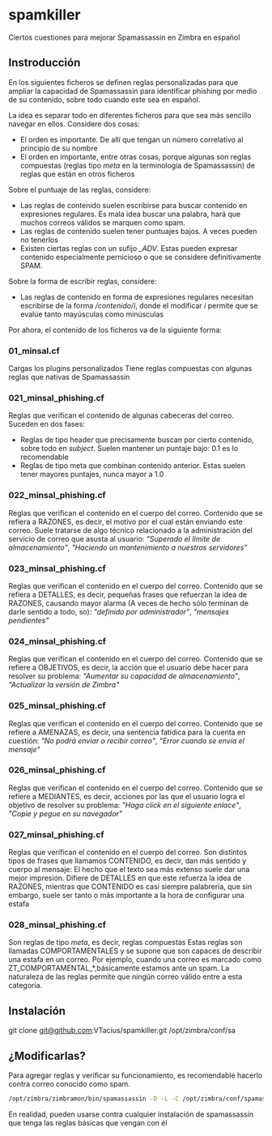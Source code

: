 # spamkiller
Ciertos cuestiones para mejorar Spamassassin en Zimbra en español

## Instroducción
En los siguientes ficheros se definen reglas personalizadas para que ampliar la capacidad de Spamassassin para identificar phishing por medio de su contenido, sobre todo cuando este sea en español.

La idea es separar todo en diferentes ficheros para que sea más sencillo navegar en ellos. Considere dos cosas:
* El orden es importante. De allí que tengan un número correlativo al principio de su nombre
* El orden en importante, entre otras cosas, porque algunas son reglas compuestas (reglas tipo *meta* en la terminología de Spamassassin) de reglas que están en otros ficheros

Sobre el puntuaje de las reglas, considere:
* Las reglas de contenido suelen escribirse para buscar contenido en expresiones regulares. Es mala idea buscar una palabra, hará que muchos correos válidos se marquen como spam.
* Las reglas de contenido suelen tener puntuajes bajos. A veces pueden no tenerlos
* Existen ciertas reglas con un sufijo *_ADV*. Estas pueden expresar contenido especialmente pernicioso o que se considere definitivamente SPAM. 

Sobre la forma de escribir reglas, considere:
* Las reglas de contenido en forma de expresiones regulares necesitan escribirse de la forma */contenido/i*, donde el modificar *i* permite que se evalúe tanto mayúsculas como minúsculas

Por ahora, el contenido de los ficheros va de la siguiente forma:

### 01\_minsal.cf
Cargas los plugins personalizados
Tiene reglas compuestas con algunas reglas que nativas de Spamassassin

### 021\_minsal\_phishing.cf
Reglas que verifican el contenido de algunas cabeceras del correo. Suceden en dos fases: 
* Reglas de tipo header que precisamente buscan por cierto contenido, sobre todo en *subject*. Suelen mantener un puntaje bajo: 0.1 es lo recomendable
* Reglas de tipo meta que combinan contenido anterior. Estas suelen tener mayores puntajes, nunca mayor a 1.0

### 022\_minsal\_phishing.cf
Reglas que verifican el contenido en el cuerpo del correo.
Contenido que se refiera a RAZONES, es decir, el motivo por el cual están enviando este correo. Suele tratarse de algo técnico relacionado a la administración del servicio de correo que asusta al usuario: *"Superado el límite de almacenamiento"*, *"Haciendo un mantenimiento a nuestros servidores"*

### 023\_minsal\_phishing.cf
Reglas que verifican el contenido en el cuerpo del correo.
Contenido que se refiera a DETALLES, es decir, pequeñas frases que refuerzan la idea de RAZONES, causando mayor alarma (A veces de hecho sólo terminan de darle sentido a todo, so): *"definido por administrador"*, *"mensajes pendientes"*

### 024\_minsal\_phishing.cf
Reglas que verifican el contenido en el cuerpo del correo.
Contenido que se refiere a OBJETIVOS, es decir, la acción que el usuario debe hacer para resolver su problema: *"Aumentar su capacidad de almacenamiento"*, *"Actualizar la versión de Zimbra"*

### 025\_minsal\_phishing.cf
Reglas que verifican el contenido en el cuerpo del correo.
Contenido que se refiere a AMENAZAS, es decir, una sentencia fatídica para la cuenta en cuestión: *"No podrá enviar o recibir correo"*, *"Error cuando se envía el mensaje"*

### 026\_minsal\_phishing.cf
Reglas que verifican el contenido en el cuerpo del correo.
Contenido que se refiere a MEDIANTES, es decir, acciones por las que el usuario logra el objetivo de resolver su problema: *"Haga click en el siguiente enlace"*, *"Copie y pegue en su navegador"*

### 027\_minsal\_phishing.cf
Reglas que verifican el contenido en el cuerpo del correo.
Son distintos tipos de frases que llamamos CONTENIDO, es decir, dan más sentido y cuerpo al mensaje: El hecho que el texto sea más extenso suele dar una mejor impresión. 
Difiere de DETALLES en que este refuerza la idea de RAZONES, mientras que CONTENIDO es casi siempre palabrería, que sin embargo, suele ser tanto o más importante a la hora de configurar una estafa

### 028\_minsal\_phishing.cf
Son reglas de tipo *meta*, es decir, reglas compuestas
Estas reglas son llamadas COMPORTAMENTALES y se supone que son capaces de describir una estafa en un correo. Por ejemplo, cuando una correo es marcado como ZT\_COMPORTAMENTAL\_\*,básicamente estamos ante un spam. La naturaleza de las reglas permite que ningún correo válido entre a esta categoría. 

## Instalación
git clone git@github.com:VTacius/spamkiller.git /opt/zimbra/conf/sa

## ¿Modificarlas? 
Para agregar reglas y verificar su funcionamiento, es recomendable hacerlo contra correo conocido como spam.
```bash
/opt/zimbra/zimbramon/bin/spamassassin -D -L -C /opt/zimbra/conf/spamassassin/ -C /opt/zimbra/conf/sa < /opt/zimbra/tareas/mejora\_antispam/94-advertencia\_de\_cuenta
```

En realidad, pueden usarse contra cualquier instalación de spamassassin que tenga las reglas básicas que vengan con él
